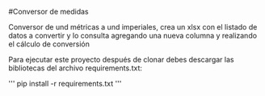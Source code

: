 #Conversor de medidas


Conversor de und métricas a und imperiales, crea un xlsx con el listado de datos a convertir y lo consulta agregando una nueva columna y realizando el cálculo de conversión

Para ejecutar este proyecto después de clonar debes descargar las bibliotecas del archivo requirements.txt:

'''
pip install -r requirements.txt
'''
